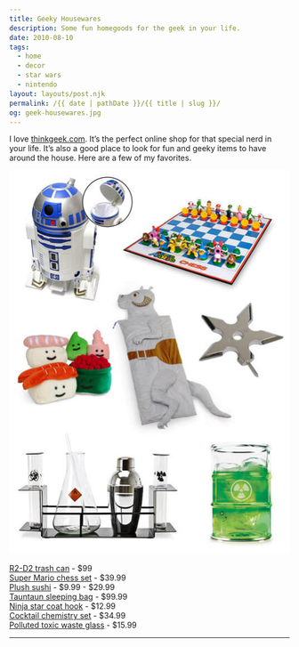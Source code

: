 ```yaml
---
title: Geeky Housewares
description: Some fun homegoods for the geek in your life.
date: 2010-08-10
tags: 
  - home
  - decor
  - star wars
  - nintendo
layout: layouts/post.njk
permalink: /{{ date | pathDate }}/{{ title | slug }}/
og: geek-housewares.jpg
---
```


I love [thinkgeek.com](http://thinkgeek.com). It’s the perfect online shop for that special nerd in your life. It’s also a good place to look for fun and geeky items to have around the house. Here are a few of my favorites.

![](/img/geek-housewares.jpg)

[R2-D2 trash can](http://www.thinkgeek.com/geektoys/89e4/) - $99  
[Super Mario chess set](http://www.thinkgeek.com/geektoys/bce5/) - $39.99  
[Plush sushi](http://www.thinkgeek.com/geektoys/c4a6/) - $9.99 - $29.99  
[Tauntaun sleeping bag](http://www.thinkgeek.com/geektoys/bb2e/) - $99.99  
[Ninja star coat hook](http://www.thinkgeek.com/geektoys/bb94/) - $12.99  
[Cocktail chemistry set](http://www.thinkgeek.com/homeoffice/b3b9/) - $34.99  
[Polluted toxic waste glass](http://www.thinkgeek.com/homeoffice/d297/) - $15.99

---

